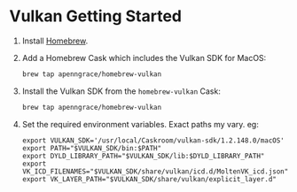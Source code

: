 # Vulkan Getting Started

1. Install [Homebrew](https://brew.sh/).

2. Add a Homebrew Cask which includes the Vulkan SDK for MacOS:
    ```sh
    brew tap apenngrace/homebrew-vulkan
    ```

3. Install the Vulkan SDK from the `homebrew-vulkan` Cask:
    ```sh
    brew tap apenngrace/homebrew-vulkan
    ```

4. Set the required environment variables. Exact paths my vary. eg:
    ```
    export VULKAN_SDK='/usr/local/Caskroom/vulkan-sdk/1.2.148.0/macOS'
    export PATH="$VULKAN_SDK/bin:$PATH"
    export DYLD_LIBRARY_PATH="$VULKAN_SDK/lib:$DYLD_LIBRARY_PATH"
    export VK_ICD_FILENAMES="$VULKAN_SDK/share/vulkan/icd.d/MoltenVK_icd.json"
    export VK_LAYER_PATH="$VULKAN_SDK/share/vulkan/explicit_layer.d"
    ```